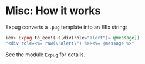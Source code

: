 # Misc: How it works

Expug converts a `.pug` template into an EEx string:

```elixir
iex> Expug.to_eex!(~s[div(role="alert")= @message])
"<div role=<%= raw(\"alert\") %>><%= @message %>"
```

See the module `Expug` for details.
